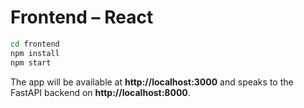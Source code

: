 # Frontend – React

```bash
cd frontend
npm install
npm start
```

The app will be available at **http://localhost:3000** and speaks to the FastAPI backend on **http://localhost:8000**.
